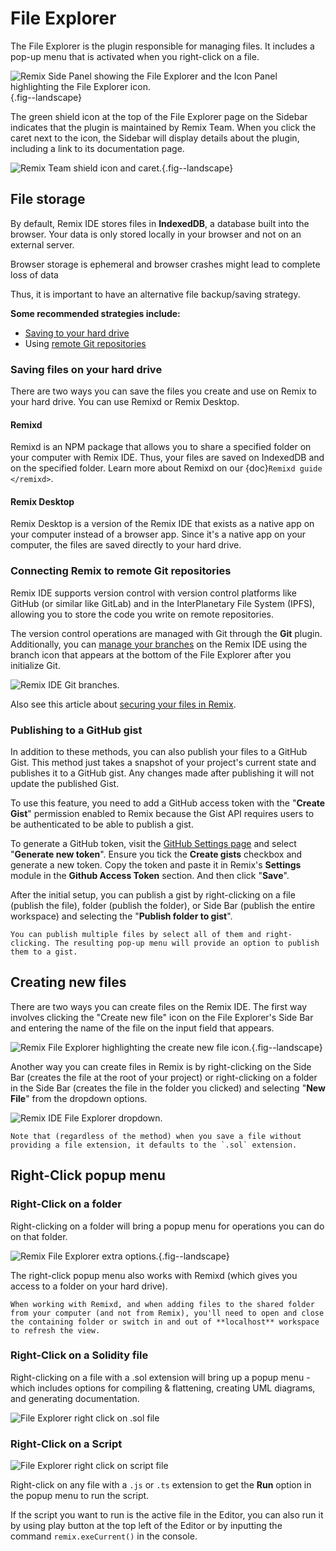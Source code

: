 # File Explorer

The File Explorer is the plugin responsible for managing files. It includes a pop-up menu that is activated when you right-click on a file.

![Remix Side Panel showing the File Explorer and the Icon Panel highlighting the File Explorer icon.](images/file-explorer/a-file-explorer1a.png){.fig--landscape}

The green shield icon at the top of the File Explorer page on the Sidebar indicates that the plugin is maintained by Remix Team. When you click the caret next to the icon, the Sidebar will display details about the plugin, including a link to its documentation page.

![Remix Team shield icon and caret.](images/file-explorer/a-fe-top-caret.png){.fig--landscape}

## File storage

By default, Remix IDE stores files in **IndexedDB**, a database built into the browser. Your data is only stored locally in your browser and not on an external server.

Browser storage is ephemeral and browser crashes might lead to complete loss of data

Thus, it is important to have an alternative file backup/saving strategy.

**Some recommended strategies include:**

- [Saving to your hard drive](#saving-files-on-your-hard-drive)
- Using [remote Git repositories](#connecting-remix-to-remote-git-repositories)

### Saving files on your hard drive

There are two ways you can save the files you create and use on Remix to your hard drive. You can use Remixd or Remix Desktop.

#### Remixd

Remixd is an NPM package that allows you to share a specified folder on your computer with Remix IDE. Thus, your files are saved on IndexedDB and on the specified folder. Learn more about Remixd on our {doc}`Remixd guide </remixd>`.

#### Remix Desktop

Remix Desktop is a version of the Remix IDE that exists as a native app on your computer instead of a browser app. Since it's a native app on your computer, the files are saved directly to your hard drive.

### Connecting Remix to remote Git repositories

Remix IDE supports version control with version control platforms like GitHub (or similar like GitLab) and in the InterPlanetary File System (IPFS), allowing you to store the code you write on remote repositories.

The version control operations are managed with Git through the **Git** plugin. Additionally, you can [manage your branches](#branch-management) on the Remix IDE using the branch icon that appears at the bottom of the File Explorer after you initialize Git.

![Remix IDE Git branches.](images/file-explorer/git-branches.png)

Also see this article about [securing your files in Remix](https://medium.com/remix-ide/securing-you-file-in-remix-how-to-clone-and-push-f1350111aa13?source=friends_link&sk=a3dbd0d3b0b44a29a28e8c10f8821fde).

### Publishing to a GitHub gist

In addition to these methods, you can also publish your files to a GitHub Gist. This method just takes a snapshot of your project's current state and publishes it to a GitHub gist. Any changes made after publishing it will not update the published Gist.

To use this feature, you need to add a GitHub access token with the "**Create Gist**" permission enabled to Remix because the Gist API requires users to be authenticated to be able to publish a gist.

To generate a GitHub token, visit the [GitHub Settings page](https://github.com/settings/tokens) and select "**Generate new token**". Ensure you tick the **Create gists** checkbox and generate a new token. Copy the token and paste it in Remix's **Settings** module in the **Github Access Token** section. And then click "**Save**".

After the initial setup, you can publish a gist by right-clicking on a file (publish the file), folder (publish the folder), or Side Bar (publish the entire workspace) and selecting the "**Publish folder to gist**".

```{tip}
You can publish multiple files by select all of them and right-clicking. The resulting pop-up menu will provide an option to publish them to a gist.
```

## Creating new files

There are two ways you can create files on the Remix IDE. The first way involves clicking the "Create new file" icon on the File Explorer's Side Bar and entering the name of the file on the input field that appears.

![Remix File Explorer highlighting the create new file icon.](images/file-explorer/a-file-explorer-new-file2.png){.fig--landscape}

Another way you can create files in Remix is by right-clicking on the Side Bar (creates the file at the root of your project) or right-clicking on a folder in the Side Bar (creates the file in the folder you clicked) and selecting "**New File**" from the dropdown options.

![Remix IDE File Explorer dropdown.](images/file-explorer/file-explorer-dropdown.png)

```{note}
Note that (regardless of the method) when you save a file without providing a file extension, it defaults to the `.sol` extension.
```

## Right-Click popup menu

### Right-Click on a folder

Right-clicking on a folder will bring a popup menu for operations you can do on that folder.

![Remix File Explorer extra options.](images/file-explorer/a-fe-rtclick-file.png){.fig--landscape}

The right-click popup menu also works with Remixd (which gives you access to a folder on your hard drive).

```{note}
When working with Remixd, and when adding files to the shared folder from your computer (and not from Remix), you'll need to open and close the containing folder or switch in and out of **localhost** workspace to refresh the view.
```

### Right-Click on a Solidity file

Right-clicking on a file with a .sol extension will bring up a popup menu - which includes options for compiling & flattening, creating UML diagrams, and generating documentation.

![File Explorer right click on .sol file](images/file-explorer/a-fe-rtclick-sol-file.png)

### Right-Click on a Script

![File Explorer right click on script file](images/file-explorer/a-fe-rtclick-script.png)

Right-click on any file with a `.js` or `.ts` extension to get the **Run** option in the popup menu to run the script.

If the script you want to run is the active file in the Editor, you can also run it by using play button at the top left of the Editor or by inputting the command `remix.exeCurrent()` in the console.
